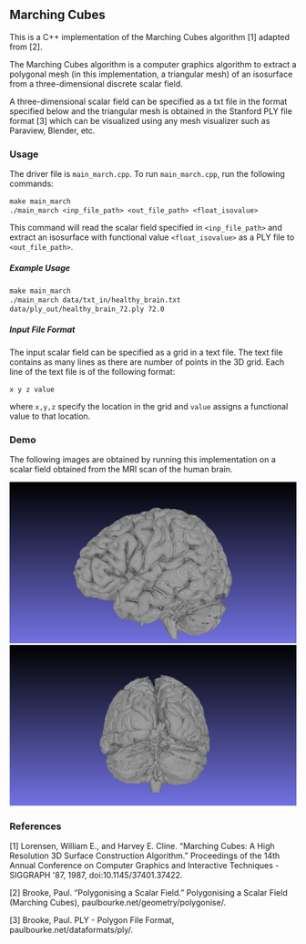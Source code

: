 ## Marching Cubes

This is a C++ implementation of the Marching Cubes algorithm [1] adapted from [2].

The Marching Cubes algorithm is a computer graphics algorithm to extract a polygonal mesh (in this implementation, a triangular mesh) of an isosurface from a three-dimensional discrete scalar field.

A three-dimensional scalar field can be specified as a txt file in the format specified below and the triangular mesh is obtained in the Stanford PLY file format [3] which can be visualized using any mesh visualizer such as Paraview, Blender, etc.

### Usage

The driver file is `main_march.cpp`. To run `main_march.cpp`, run the following commands:

```shell
make main_march
./main_march <inp_file_path> <out_file_path> <float_isovalue>
```

This command will read the scalar field specified in `<inp_file_path>` and extract an isosurface with functional value `<float_isovalue>` as a PLY file to `<out_file_path>`.

##### Example Usage

```shell
make main_march
./main_march data/txt_in/healthy_brain.txt data/ply_out/healthy_brain_72.ply 72.0
```

##### Input File Format

The input scalar field can be specified as a grid in a text file. The text file contains as many lines as there are number of points in the 3D grid. Each line of the text file is of the following format:
```
x y z value
```
where `x,y,z` specify the location in the grid and `value` assigns a functional value to that location.

### Demo

The following images are obtained by running this implementation on a scalar field obtained from the MRI scan of the human brain.

<img src="img/brain_1.png">
<img src="img/brain_2.png">


### References

[1] Lorensen, William E., and Harvey E. Cline. “Marching Cubes: A High Resolution 3D Surface Construction Algorithm.” Proceedings of the 14th Annual Conference on Computer Graphics and Interactive Techniques  - SIGGRAPH '87, 1987, doi:10.1145/37401.37422. 

[2] Brooke, Paul. “Polygonising a Scalar Field.” Polygonising a Scalar Field (Marching Cubes), paulbourke.net/geometry/polygonise/. 

[3] Brooke, Paul. PLY - Polygon File Format, paulbourke.net/dataformats/ply/.
